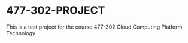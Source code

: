 # 477-302-PROJECT
This is a test project for the course 477-302 Cloud Computing Platform Technology

